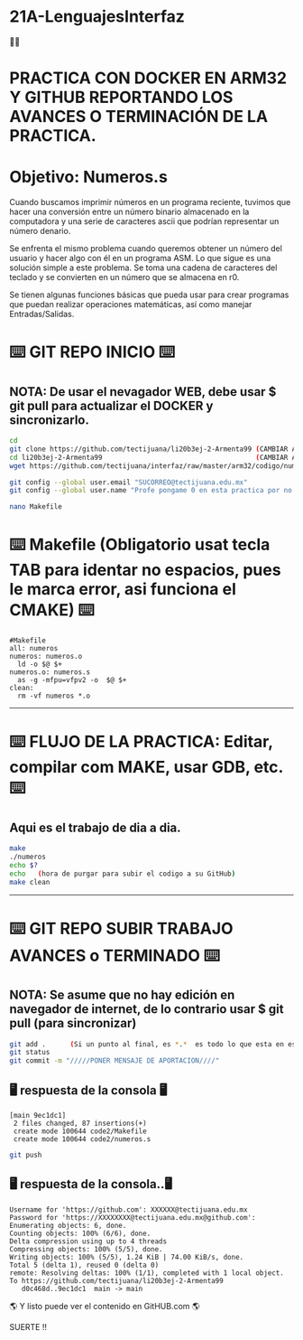 # 21A-LenguajesInterfaz
👩‍💻
# PRACTICA CON DOCKER EN ARM32 Y GITHUB REPORTANDO LOS AVANCES O TERMINACIÓN DE LA PRACTICA.
# Objetivo: Numeros.s

Cuando buscamos imprimir números en un programa reciente, tuvimos que hacer una conversión entre un número binario almacenado en la computadora y una serie de caracteres ascii que podrían representar un número denario.

Se enfrenta el mismo problema cuando queremos obtener un número del usuario y hacer algo con él en un programa ASM. Lo que sigue es una solución simple a este problema. Se toma una cadena de caracteres del teclado y se convierten en un número que se almacena en r0.

Se tienen algunas funciones básicas que pueda usar para crear programas que puedan realizar operaciones matemáticas, así como manejar Entradas/Salidas.


# ⌨️ GIT REPO INICIO ⌨️
## NOTA: De usar el nevagador WEB, debe usar $ git pull para actualizar el DOCKER y sincronizarlo.
```bash
cd
git clone https://github.com/tectijuana/li20b3ej-2-Armenta99 (CAMBIAR A SU REPOSITORIO DE ESTUDIANTE)
cd li20b3ej-2-Armenta99                                      (CAMBIAR A SU REPOSITORIO DE ESTUDIANTE)
wget https://github.com/tectijuana/interfaz/raw/master/arm32/codigo/numeros.s

git config --global user.email "SUCORREO@tectijuana.edu.mx"
git config --global user.name "Profe pongame 0 en esta practica por no cambiar el nombre ni correo, por favor"

nano Makefile
```

# ⌨️ Makefile (Obligatorio usat tecla TAB para identar no espacios, pues le marca error, asi funciona el CMAKE) ⌨️
```make
#Makefile
all: numeros
numeros: numeros.o
  ld -o $@ $+
numeros.o: numeros.s
  as -g -mfpu=vfpv2 -o  $@ $+
clean:
  rm -vf numeros *.o
```
----

# ⌨️ FLUJO DE LA PRACTICA: Editar, compilar com MAKE, usar GDB, etc. ⌨️
## Aqui es el trabajo de dia a dia.
```bash
make
./numeros 
echo $?
echo   (hora de purgar para subir el codigo a su GitHub)
make clean
```
----
# ⌨️ GIT REPO SUBIR TRABAJO AVANCES o TERMINADO ⌨️
## NOTA: Se asume que no hay edición en navegador de internet, de lo contrario usar $ git pull (para sincronizar)

```bash
git add .      (Si un punto al final, es *.*  es todo lo que esta en ese directorio)
git status
git commit -m "/////PONER MENSAJE DE APORTACION////"
```
## 🖥️ respuesta de la consola 🖥️

```
[main 9ec1dc1] 
 2 files changed, 87 insertions(+)
 create mode 100644 code2/Makefile
 create mode 100644 code2/numeros.s
```


```bash
git push
```

## 🖥️ respuesta de la consola..🖥️
```
Username for 'https://github.com': XXXXXX@tectijuana.edu.mx
Password for 'https://XXXXXXXX@tectijuana.edu.mx@github.com': 
Enumerating objects: 6, done.
Counting objects: 100% (6/6), done.
Delta compression using up to 4 threads
Compressing objects: 100% (5/5), done.
Writing objects: 100% (5/5), 1.24 KiB | 74.00 KiB/s, done.
Total 5 (delta 1), reused 0 (delta 0)
remote: Resolving deltas: 100% (1/1), completed with 1 local object.
To https://github.com/tectijuana/li20b3ej-2-Armenta99
   d0c468d..9ec1dc1  main -> main
```

🌎 Y listo puede ver el contenido en GitHUB.com 🌎

SUERTE !!
